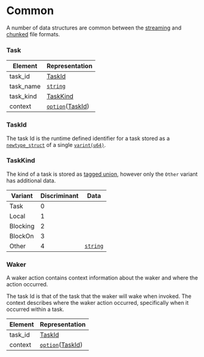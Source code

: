 # Common

A number of data structures are common between the [streaming](streaming.md) and
[chunked](chunked.md) file formats.


### Task

| Element    | Representation         |
|------------|------------------------|
| task\_id   | [TaskId]               |
| task\_name | [`string`]             |
| task\_kind | [TaskKind](#taskkind)  |
| context    | [`option`]\([TaskId]\) |


### TaskId

The task Id is the runtime defined identifier for a task stored as a [`newtype_struct`] of a single
[`varint(u64)`].


### TaskKind

The kind of a task is stored as [tagged union], however only the `Other` variant has additional
data.

| Variant  | Discriminant | Data       |
|----------|--------------|------------|
| Task     | 0            |            |
| Local    | 1            |            |
| Blocking | 2            |            |
| BlockOn  | 3            |            |
| Other    | 4            | [`string`] |


### Waker

A waker action contains context information about the waker and where the action occurred.

The task Id is that of the task that the waker will wake when invoked. The context describes where
the waker action occurred, specifically when it occurred within a task.

| Element    | Representation         |
|------------|------------------------|
| task\_id   | [TaskId]               |
| context    | [`option`]\([TaskId]\) |


[TaskId]: #taskid

[tagged union]: https://postcard.jamesmunns.com/wire-format#tagged-unions
[`option`]: https://postcard.jamesmunns.com/wire-format#17---option
[`varint(u64)`]: https://postcard.jamesmunns.com/wire-format#10---u64
[`string`]: https://postcard.jamesmunns.com/wire-format#15---string
[`newtype_struct`]: https://postcard.jamesmunns.com/wire-format#21---newtype_struct
